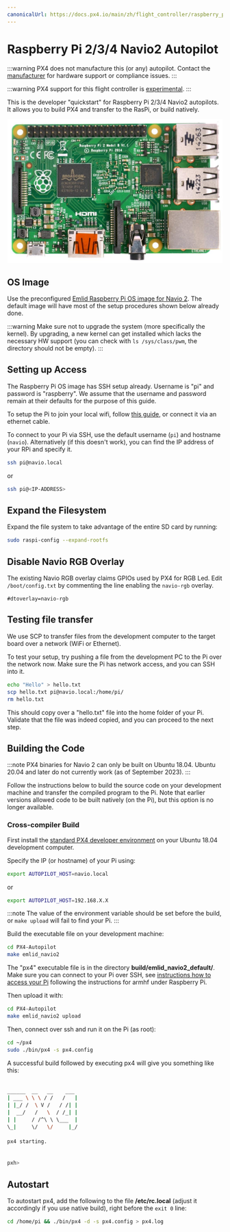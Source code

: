 ```yaml
---
canonicalUrl: https://docs.px4.io/main/zh/flight_controller/raspberry_pi_navio2
---
```


# Raspberry Pi 2/3/4 Navio2 Autopilot

:::warning PX4 does not manufacture this (or any) autopilot. Contact the [manufacturer](https://emlid.com/) for hardware support or compliance issues.
:::

:::warning PX4 support for this flight controller is [experimental](../flight_controller/autopilot_experimental.md).
:::

This is the developer "quickstart" for Raspberry Pi 2/3/4 Navio2 autopilots. It allows you to build PX4 and transfer to the RasPi, or build natively.

![Ra Pi Image](../../assets/hardware/hardware-rpi2.jpg)

## OS Image

Use the preconfigured [Emlid Raspberry Pi OS image for Navio 2](https://docs.emlid.com/navio2/configuring-raspberry-pi). The default image will have most of the setup procedures shown below already done.

:::warning
Make sure not to upgrade the system (more specifically the kernel). By upgrading, a new kernel can get installed which lacks the necessary HW support (you can check with `ls /sys/class/pwm`, the directory should not be empty).
:::

## Setting up Access

The Raspberry Pi OS image has SSH setup already. Username is "pi" and password is "raspberry". We assume that the username and password remain at their defaults for the purpose of this guide.

To setup the Pi to join your local wifi, follow [this guide](https://www.raspberrypi.org/documentation/configuration/wireless/wireless-cli.md), or connect it via an ethernet cable.

To connect to your Pi via SSH, use the default username (`pi`) and hostname (`navio`). Alternatively (if this doesn't work), you can find the IP address of your RPi and specify it.

```sh
ssh pi@navio.local
```

or

```sh
ssh pi@<IP-ADDRESS>
```

## Expand the Filesystem

Expand the file system to take advantage of the entire SD card by running:

```sh
sudo raspi-config --expand-rootfs
```

## Disable Navio RGB Overlay

The existing Navio RGB overlay claims GPIOs used by PX4 for RGB Led. Edit `/boot/config.txt` by commenting the line enabling the `navio-rgb` overlay.

```
#dtoverlay=navio-rgb
```

## Testing file transfer

We use SCP to transfer files from the development computer to the target board over a network (WiFi or Ethernet).

To test your setup, try pushing a file from the development PC to the Pi over the network now. Make sure the Pi has network access, and you can SSH into it.

```sh
echo "Hello" > hello.txt
scp hello.txt pi@navio.local:/home/pi/
rm hello.txt
```

This should copy over a "hello.txt" file into the home folder of your Pi. Validate that the file was indeed copied, and you can proceed to the next step.

## Building the Code

:::note
PX4 binaries for Navio 2 can only be built on Ubuntu 18.04.
Ubuntu 20.04 and later do not currently work (as of September 2023). 
:::

Follow the instructions below to build the source code on your development machine and transfer the compiled program to the Pi. Note that earlier versions allowed code to be built natively (on the Pi), but this option is no longer available.

### Cross-compiler Build

First install the [standard PX4 developer environment](../dev_setup/dev_env_linux_ubuntu.md#raspberry-pi) on your Ubuntu 18.04 development computer.

Specify the IP (or hostname) of your Pi using:

```sh
export AUTOPILOT_HOST=navio.local
```

or

```sh
export AUTOPILOT_HOST=192.168.X.X
```

:::note
The value of the environment variable should be set before the build, or `make upload` will fail to find your Pi.
:::

Build the executable file on your development machine:

```sh
cd PX4-Autopilot
make emlid_navio2
```

The "px4" executable file is in the directory **build/emlid_navio2_default/**. Make sure you can connect to your Pi over SSH, see [instructions how to access your Pi](#setting-up-access) following the instructions for armhf under Raspberry Pi.

Then upload it with:

```sh
cd PX4-Autopilot
make emlid_navio2 upload
```

Then, connect over ssh and run it on the Pi (as root):

```sh
cd ~/px4
sudo ./bin/px4 -s px4.config
```

A successful build followed by executing px4 will give you something like this:

```sh

______  __   __    ___
| ___ \ \ \ / /   /   |
| |_/ /  \ V /   / /| |
|  __/   /   \  / /_| |
| |     / /^\ \ \___  |
\_|     \/   \/     |_/

px4 starting.


pxh>
```

## Autostart

To autostart px4, add the following to the file **/etc/rc.local** (adjust it accordingly if you use native build), right before the `exit 0` line:

```sh
cd /home/pi && ./bin/px4 -d -s px4.config > px4.log
```
